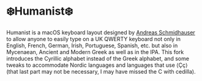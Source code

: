 # ❄️Humanist❄️
Humanist is a macOS keyboard layout designed by [Andreas Schmidhauser](https://github.com/schmidhauser) to allow anyone to easily type on a UK QWERTY keyboard not only in English, French, German, Irish, Portuguese, Spanish, etc. but also in Mycenaean, Ancient and Modern Greek as well as in the IPA.
This fork introduces the Cyrillic alphabet instead of the Greek alphabet, and some tweaks to accommodate Nordic languages and languages that use ⟨Çç⟩ (that last part may not be necessary, I may have missed the C with cedilla).
